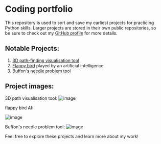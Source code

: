# Coding portfolio
This repository is used to sort and save my earliest projects for practicing Python skills. Larger projects are stored in their own public repositories, so be sure to check out my [GitHub profile](https://github.com/naapeli) for more details.



## Notable Projects:
1. [3D path-finding visualisation tool](https://github.com/naapeli/Aatu-Selkee-coding-projects/tree/main/Python%20projects/3D%20path-finding%20visualisation)
2. [Flappy bird](https://github.com/naapeli/Aatu-Selkee-coding-projects/tree/main/Python%20projects/flappy%20bird%20machine%20learning) played by an artificial intelligence
3. [Buffon's needle problem tool](https://github.com/naapeli/Aatu-Selkee-coding-projects/tree/main/Python%20projects/Buffon's%20needle%20problem)


## Project images:
3D path visualisation tool:
![image](https://github.com/naapeli/Aatu-Selkee-coding-projects/assets/130310206/fcf3ccf5-7b3c-48ec-b265-2c5cc1f4bd3e)

flappy bird AI:

![image](https://github.com/naapeli/Aatu-Selkee-coding-projects/assets/130310206/f4bc7657-9770-45e2-a07a-1a3f34bc925e)

Buffon's needle problem tool:
![image](https://github.com/naapeli/Aatu-Selkee-coding-projects/assets/130310206/f99f7d29-e51d-4096-95af-70cee8fd75e4)

Feel free to explore these projects and learn more about my work!

